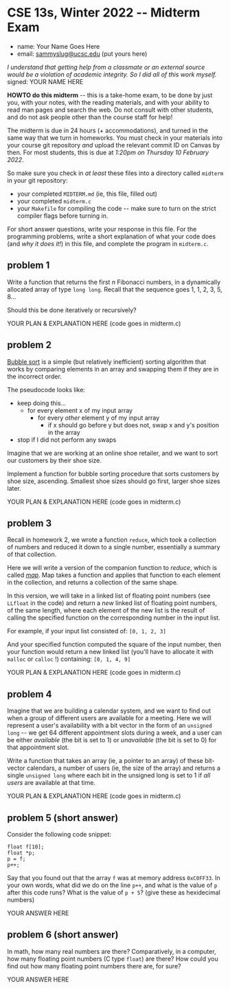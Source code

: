 # CSE 13s, Winter 2022 -- Midterm Exam

  * name: Your Name Goes Here
  * email: sammyslug@ucsc.edu  (put yours here)

*I understand that getting help from a classmate or an external source would
be a violation of academic integrity. So I did all of this work myself.*
signed: YOUR NAME HERE


**HOWTO do this midterm** -- this is a take-home exam, to be done by just you,
with your notes, with the reading materials, and with your ability to read man
pages and search the web. Do not consult with other students, and do not ask
people other than the course staff for help!

The midterm is due in 24 hours (+ accommodations), and turned in the same way
that we turn in homeworks. You must check in your materials into your
course git repository *and* upload the relevant commit ID on Canvas by then.
For most students, this is due at *1:20pm on Thursday 10 February 2022*. 

So make sure you check in *at least* these files into a directory called
`midterm` in your git repository:
  * your completed `MIDTERM.md` (ie, this file, filled out)
  * your completed `midterm.c`
  * your `Makefile` for compiling the code -- make sure to turn on the strict
    compiler flags before turning in.

For short answer questions, write your response in this file. For the
programming problems, write a short explanation of what your code does (and *why
it does it!*) in this file, and complete the program in `midterm.c`.

## problem 1

Write a function that returns the first *n* Fibonacci numbers, in a dynamically
allocated array of type `long long`. Recall that the sequence goes 1, 1, 2, 3,
5, 8...

Should this be done iteratively or recursively?

YOUR PLAN & EXPLANATION HERE (code goes in midterm.c)

## problem 2

[Bubble sort](https://en.wikipedia.org/wiki/Bubble_sort) is a simple (but
relatively inefficient) sorting algorithm that works by comparing elements in an
array and swapping them if they are in the incorrect order.

The pseudocode looks like:

* keep doing this...
  * for every element x of my input array
    * for every *other* element y of my input array
      * if x should go before y but does not, swap x and y's position in the
        array
* stop if I did not perform any swaps

Imagine that we are working at an online shoe retailer, and we want to sort our
customers by their shoe size.

Implement a function for bubble sorting procedure that sorts customers by shoe
size, ascending. Smallest shoe sizes should go first, larger shoe sizes later.

YOUR PLAN & EXPLANATION HERE (code goes in midterm.c)

## problem 3

Recall in homework 2, we wrote a function `reduce`, which took a collection of
numbers and reduced it down to a single number, essentially a summary of that
collection.

Here we will write a version of the companion function to *reduce*, which is
called [*map*](https://en.wikipedia.org/wiki/Map_(higher-order_function)). Map
takes a function and applies that function to each element in the collection,
and returns a collection of the same shape.

In this version, we will take in a linked list of floating point numbers (see
`LLfloat` in the code) and return a *new* linked list of floating point numbers,
of the same length, where each element of the new list is the result of calling
the specified function on the corresponding number in the input list.

For example, if your input list consisted of:
`[0, 1, 2, 3]`

And your specified function computed the square of the input number, then your
function would return a new linked list (you'll have to allocate it with
`malloc` or `calloc` !) containing:
`[0, 1, 4, 9]`

YOUR PLAN & EXPLANATION HERE (code goes in midterm.c)


## problem 4

Imagine that we are building a calendar system, and we want to find out when a
group of different users are available for a meeting. Here we will represent a
user's availability with a bit vector in the form of an `unsigned long` -- we
get 64 different appointment slots during a week, and a user can be either
*available* (the bit is set to 1) or *unavailable* (the bit is set to 0) for
that appointment slot.

Write a function that takes an array (ie, a pointer to an array) of these
bit-vector calendars, a number of users (ie, the size of the array) and returns
a single `unsigned long` where each bit in the unsigned long is set to 1 if *all
users* are available at that time.

YOUR PLAN & EXPLANATION HERE (code goes in midterm.c)

## problem 5 (short answer)

Consider the following code snippet:

```
float f[10];
float *p;
p = f;
p++;
```

Say that you found out that the array `f` was at memory address `0xC0FF33`. In
your own words, what did we do on the line `p++`, and what is the value of `p`
after this code runs? What is the value of `p + 5`? (give these as hexidecimal
numbers)

YOUR ANSWER HERE

## problem 6 (short answer)
In math, how many real numbers are there? Comparatively, in a computer, how many
floating point numbers (C type `float`) are there? How could you find out how
many floating point numbers there are, for sure?

YOUR ANSWER HERE
